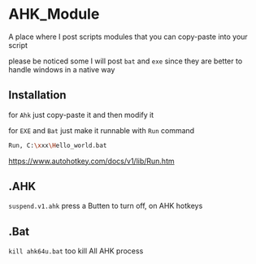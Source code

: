 # AHK_Module
A place where I post scripts modules that you can copy-paste into your script

please be noticed some I will post `bat` and `exe`   since they are better to handle windows in a native way  

## Installation

for `Ahk` just copy-paste it and then modify it

for `EXE` and `Bat` just make it runnable with `Run` command


```bash
Run, C:\xxx\Hello_world.bat
```
https://www.autohotkey.com/docs/v1/lib/Run.htm


## .AHK 
`suspend.v1.ahk` press a Butten to turn off, on AHK hotkeys

## .Bat

`kill ahk64u.bat` too kill All AHK process 
